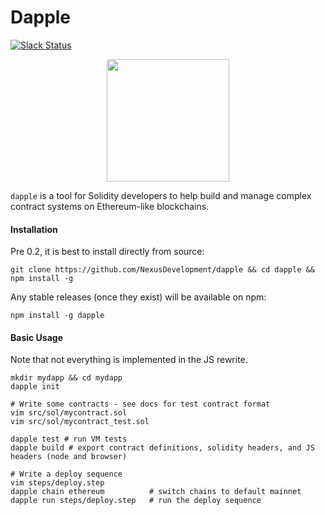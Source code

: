 # Dapple
[![Slack Status](http://slack.makerdao.com/badge.svg)](https://slack.makerdao.com)

<p align="center">
  <img width=196" src="http://ipfs.pics/ipfs/QmPQcPiaep6Bfp956b5xLDaQdtQVtAWBT9QjWNRiL9y8Cw"/>
</p>

`dapple` is a tool for Solidity developers to help build and manage complex contract systems on Ethereum-like blockchains.


#### Installation

Pre 0.2, it is best to install directly from source:

`git clone https://github.com/NexusDevelopment/dapple && cd dapple && npm install -g`

Any stable releases (once they exist) will be available on npm:

`npm install -g dapple`

#### Basic Usage

Note that not everything is implemented in the JS rewrite.
```
mkdir mydapp && cd mydapp
dapple init

# Write some contracts - see docs for test contract format
vim src/sol/mycontract.sol
vim src/sol/mycontract_test.sol

dapple test # run VM tests
dapple build # export contract definitions, solidity headers, and JS headers (node and browser)

# Write a deploy sequence
vim steps/deploy.step
dapple chain ethereum          # switch chains to default mainnet
dapple run steps/deploy.step   # run the deploy sequence


```
